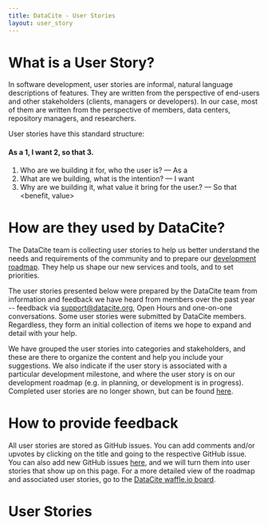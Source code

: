 ```yaml
---
title: DataCite - User Stories
layout: user_story
---
```


# What is a User Story?

In software development, user stories are informal, natural language descriptions of features. They are written from the perspective of end-users and other stakeholders (clients, managers or developers). In our case, most of them are written from the perspective of members, data centers, repository managers, and researchers.

User stories have this standard structure:

#### As a __1__, I want __2__, so that __3__.

1. Who are we building it for, who the user is? — As a <type of user>
1. What are we building, what is the intention? — I want <some goal or objective >
1. Why are we building it, what value it bring for the user.? — So that <benefit, value>

# How are they used by DataCite?

The DataCite team is collecting user stories to help us better understand the needs and requirements of the community and to prepare our [development roadmap](/roadmap.html). They help us shape our new services and tools, and to set priorities.

The user stories presented below were prepared by the DataCite team from information and feedback we have heard from members over the past year -- feedback via support@datacite.org, Open Hours and one-on-one conversations. Some user stories were submitted by DataCite members. Regardless, they
form an initial collection of items we hope to expand and detail with your help.

We have grouped the user stories into categories and stakeholders, and these are there to organize the content and help you include your suggestions. We also indicate if the user story is associated
with a particular development milestone, and where the user story is on our development roadmap
(e.g. in planning, or development is in progress). Completed user stories are no longer shown, but can be found [here](https://github.com/datacite/datacite/issues?utf8=%E2%9C%93&q=is%3Aissue%20is%3Aclosed%20label%3A%22user%20story%22).

# How to provide feedback

All user stories are stored as GitHub issues. You can add comments and/or upvotes by clicking on the title and going to the respective GitHub issue. You can also add new GitHub issues [here](https://github.com/datacite/datacite/issues/new), and we will turn them into user stories that show up on this page. For a more detailed view of the roadmap and associated user stories, go to the [DataCite waffle.io board](https://waffle.io/datacite/datacite).

# User Stories
